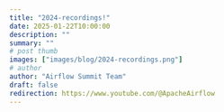 ```yaml
---
title: "2024-recordings!"
date: 2025-01-22T10:00:00
description: ""
summary: ""
# post thumb
images: ["images/blog/2024-recordings.png"]
# author
author: "Airflow Summit Team"
draft: false
redirection: https://www.youtube.com/@ApacheAirflow
---
```


